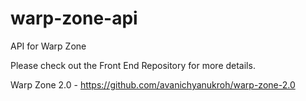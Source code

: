 # warp-zone-api
API for Warp Zone

Please check out the Front End Repository for more details.

Warp Zone 2.0 - https://github.com/avanichyanukroh/warp-zone-2.0
